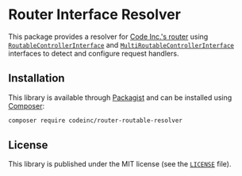 # Router Interface Resolver

This package provides a resolver for [Code Inc.'s router](https://github.com/CodeIncHQ/Router) using [`RoutableControllerInterface`](src/RoutableControllerInterface.php) and [`MultiRoutableControllerInterface`](src/MultiRoutableControllerInterface.php) interfaces to detect and configure request handlers.

## Installation

This library is available through [Packagist](https://packagist.org/packages/codeinc/router-routable-resolver) and can be installed using [Composer](https://getcomposer.org/): 

```bash
composer require codeinc/router-routable-resolver
```

## License 
This library is published under the MIT license (see the [`LICENSE`](LICENSE) file).
